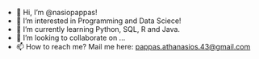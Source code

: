 - 👋 Hi, I’m @nasiopappas!
- 👀 I’m interested in Programming and Data Sciece!
- 🌱 I’m currently learning Python, SQL, R and Java.
- 💞️ I’m looking to collaborate on ...
- 📫 How to reach me? Mail me here: pappas.athanasios.43@gmail.com
